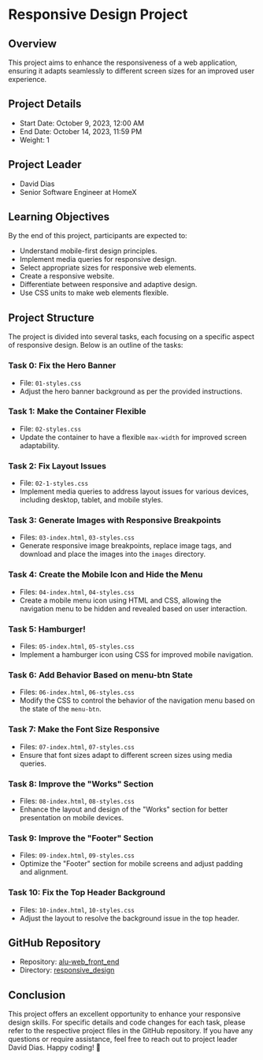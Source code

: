 # Responsive Design Project

## Overview

This project aims to enhance the responsiveness of a web application, ensuring it adapts seamlessly to different screen sizes for an improved user experience.

## Project Details

- Start Date: October 9, 2023, 12:00 AM
- End Date: October 14, 2023, 11:59 PM
- Weight: 1

## Project Leader

- David Dias
- Senior Software Engineer at HomeX

## Learning Objectives

By the end of this project, participants are expected to:

- Understand mobile-first design principles.
- Implement media queries for responsive design.
- Select appropriate sizes for responsive web elements.
- Create a responsive website.
- Differentiate between responsive and adaptive design.
- Use CSS units to make web elements flexible.

## Project Structure

The project is divided into several tasks, each focusing on a specific aspect of responsive design. Below is an outline of the tasks:

### Task 0: Fix the Hero Banner

- File: `01-styles.css`
- Adjust the hero banner background as per the provided instructions.

### Task 1: Make the Container Flexible

- File: `02-styles.css`
- Update the container to have a flexible `max-width` for improved screen adaptability.

### Task 2: Fix Layout Issues

- File: `02-1-styles.css`
- Implement media queries to address layout issues for various devices, including desktop, tablet, and mobile styles.

### Task 3: Generate Images with Responsive Breakpoints

- Files: `03-index.html`, `03-styles.css`
- Generate responsive image breakpoints, replace image tags, and download and place the images into the `images` directory.

### Task 4: Create the Mobile Icon and Hide the Menu

- Files: `04-index.html`, `04-styles.css`
- Create a mobile menu icon using HTML and CSS, allowing the navigation menu to be hidden and revealed based on user interaction.

### Task 5: Hamburger!

- Files: `05-index.html`, `05-styles.css`
- Implement a hamburger icon using CSS for improved mobile navigation.

### Task 6: Add Behavior Based on menu-btn State

- Files: `06-index.html`, `06-styles.css`
- Modify the CSS to control the behavior of the navigation menu based on the state of the `menu-btn`.

### Task 7: Make the Font Size Responsive

- Files: `07-index.html`, `07-styles.css`
- Ensure that font sizes adapt to different screen sizes using media queries.

### Task 8: Improve the "Works" Section

- Files: `08-index.html`, `08-styles.css`
- Enhance the layout and design of the "Works" section for better presentation on mobile devices.

### Task 9: Improve the "Footer" Section

- Files: `09-index.html`, `09-styles.css`
- Optimize the "Footer" section for mobile screens and adjust padding and alignment.

### Task 10: Fix the Top Header Background

- Files: `10-index.html`, `10-styles.css`
- Adjust the layout to resolve the background issue in the top header.

## GitHub Repository

- Repository: [alu-web_front_end](#)
- Directory: [responsive_design](#)

## Conclusion

This project offers an excellent opportunity to enhance your responsive design skills. For specific details and code changes for each task, please refer to the respective project files in the GitHub repository. If you have any questions or require assistance, feel free to reach out to project leader David Dias. Happy coding! 🚀

